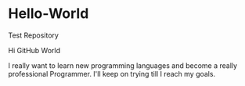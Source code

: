 # Hello-World
Test Repository

Hi GitHub World

I really want to learn new programming languages and become a really professional Programmer.
I'll keep on trying till I reach my goals.
